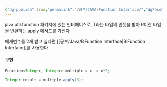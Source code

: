 ```yaml
---
{"dg-publish":true,"permalink":"/공부/JAVA/Function Interface/","dgPassFrontmatter":true}
---
```


java.util.function 패키지에 있는 인터페이스로, T라는 타입의 인풋을 받아 R이란 타입을 반환하는 apply 메서드를 가진다

매개변수를 2개 받고 싶다면 [[공부/Java/BiFunction Interface\|BiFunction Interface]]를 사용한다
#### 구현
````java
Function<Integer, Integer> multiple = x -> x*2;

Integer result = multiple.apply(3);
````
